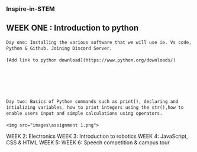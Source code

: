 ### Inspire-in-STEM
## WEEK ONE : Introduction to python


    Day one: Installing the various software that we will use ie. Vs code, Python & Github. Joining Discord Server.

    [Add link to python download](https://www.python.org/downloads/)

     


    

    Day two: Basics of Python commands such as print(), declaring and intializing variables, how to print integers using the str(),how to enable users input and simple calculations using operators.

    <img src="images\assignment 1.png">


WEEK 2:  Electronics
WEEK 3:  Introduction to robotics
WEEK 4: JavaScript, CSS & HTML
WEEK 5: 
WEEK 6: Speech competition & campus tour